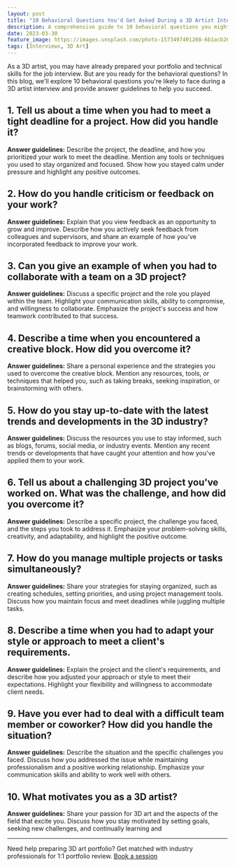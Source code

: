 ```yaml
---
layout: post
title: "10 Behavioral Questions You'd Get Asked During a 3D Artist Interview and How to Answer Them"
description: A comprehensive guide to 10 behavioral questions you might face during a 3D artist interview, with answer guidelines to help you make a great impression.
date: 2023-03-30
feature_image: https://images.unsplash.com/photo-1573497491208-6b1acb260507?ixlib=rb-4.0.3&ixid=MnwxMjA3fDB8MHxwaG90by1wYWdlfHx8fGVufDB8fHx8&auto=format&fit=crop&w=2070&q=80
tags: [Interviews, 3D Art]
---
```


As a 3D artist, you may have already prepared your portfolio and technical skills for the job interview. But are you ready for the behavioral questions? In this blog, we'll explore 10 behavioral questions you're likely to face during a 3D artist interview and provide answer guidelines to help you succeed.

<!--more-->

## 1. Tell us about a time when you had to meet a tight deadline for a project. How did you handle it?

**Answer guidelines:** Describe the project, the deadline, and how you prioritized your work to meet the deadline. Mention any tools or techniques you used to stay organized and focused. Show how you stayed calm under pressure and highlight any positive outcomes.

## 2. How do you handle criticism or feedback on your work?

**Answer guidelines:** Explain that you view feedback as an opportunity to grow and improve. Describe how you actively seek feedback from colleagues and supervisors, and share an example of how you've incorporated feedback to improve your work.

## 3. Can you give an example of when you had to collaborate with a team on a 3D project?

**Answer guidelines:** Discuss a specific project and the role you played within the team. Highlight your communication skills, ability to compromise, and willingness to collaborate. Emphasize the project's success and how teamwork contributed to that success.

## 4. Describe a time when you encountered a creative block. How did you overcome it?

**Answer guidelines:** Share a personal experience and the strategies you used to overcome the creative block. Mention any resources, tools, or techniques that helped you, such as taking breaks, seeking inspiration, or brainstorming with others.

## 5. How do you stay up-to-date with the latest trends and developments in the 3D industry?

**Answer guidelines:** Discuss the resources you use to stay informed, such as blogs, forums, social media, or industry events. Mention any recent trends or developments that have caught your attention and how you've applied them to your work.

## 6. Tell us about a challenging 3D project you've worked on. What was the challenge, and how did you overcome it?

**Answer guidelines:** Describe a specific project, the challenge you faced, and the steps you took to address it. Emphasize your problem-solving skills, creativity, and adaptability, and highlight the positive outcome.

## 7. How do you manage multiple projects or tasks simultaneously?

**Answer guidelines:** Share your strategies for staying organized, such as creating schedules, setting priorities, and using project management tools. Discuss how you maintain focus and meet deadlines while juggling multiple tasks.

## 8. Describe a time when you had to adapt your style or approach to meet a client's requirements.

**Answer guidelines:** Explain the project and the client's requirements, and describe how you adjusted your approach or style to meet their expectations. Highlight your flexibility and willingness to accommodate client needs.

## 9. Have you ever had to deal with a difficult team member or coworker? How did you handle the situation?

**Answer guidelines:** Describe the situation and the specific challenges you faced. Discuss how you addressed the issue while maintaining professionalism and a positive working relationship. Emphasize your communication skills and ability to work well with others.

## 10. What motivates you as a 3D artist?

**Answer guidelines:** Share your passion for 3D art and the aspects of the field that excite you. Discuss how you stay motivated by setting goals, seeking new challenges, and continually learning and

---

Need help preparing 3D art portfolio? Get matched with industry professionals for 1:1 portfolio review. [Book a session](https://forms.gle/RB623UhTA4HF25528)
